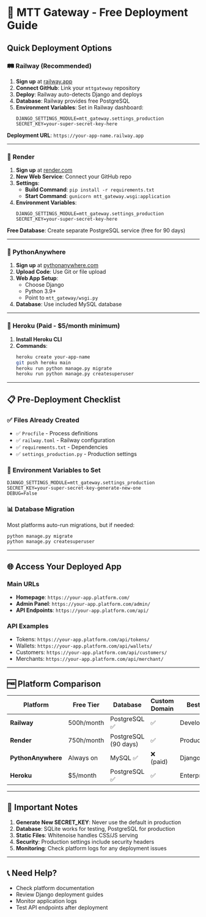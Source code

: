 # 🚀 MTT Gateway - Free Deployment Guide

## Quick Deployment Options

### 🛤️ **Railway** (Recommended)

1. **Sign up** at [railway.app](https://railway.app)
2. **Connect GitHub**: Link your `mttgateway` repository
3. **Deploy**: Railway auto-detects Django and deploys
4. **Database**: Railway provides free PostgreSQL
5. **Environment Variables**: Set in Railway dashboard:
   ```
   DJANGO_SETTINGS_MODULE=mtt_gateway.settings_production
   SECRET_KEY=your-super-secret-key-here
   ```

**Deployment URL**: `https://your-app-name.railway.app`

---

### 🎨 **Render**

1. **Sign up** at [render.com](https://render.com)
2. **New Web Service**: Connect your GitHub repo
3. **Settings**:
   - **Build Command**: `pip install -r requirements.txt`
   - **Start Command**: `gunicorn mtt_gateway.wsgi:application`
4. **Environment Variables**:
   ```
   DJANGO_SETTINGS_MODULE=mtt_gateway.settings_production
   SECRET_KEY=your-super-secret-key-here
   ```

**Free Database**: Create separate PostgreSQL service (free for 90 days)

---

### 🐍 **PythonAnywhere**

1. **Sign up** at [pythonanywhere.com](https://pythonanywhere.com)
2. **Upload Code**: Use Git or file upload
3. **Web App Setup**:
   - Choose Django
   - Python 3.9+
   - Point to `mtt_gateway/wsgi.py`
4. **Database**: Use included MySQL database

---

### 🚁 **Heroku** (Paid - $5/month minimum)

1. **Install Heroku CLI**
2. **Commands**:
   ```bash
   heroku create your-app-name
   git push heroku main
   heroku run python manage.py migrate
   heroku run python manage.py createsuperuser
   ```

---

## 📋 **Pre-Deployment Checklist**

### ✅ **Files Already Created**
- ✅ `Procfile` - Process definitions
- ✅ `railway.toml` - Railway configuration  
- ✅ `requirements.txt` - Dependencies
- ✅ `settings_production.py` - Production settings

### 🔧 **Environment Variables to Set**
```env
DJANGO_SETTINGS_MODULE=mtt_gateway.settings_production
SECRET_KEY=your-super-secret-key-generate-new-one
DEBUG=False
```

### 📊 **Database Migration**
Most platforms auto-run migrations, but if needed:
```bash
python manage.py migrate
python manage.py createsuperuser
```

---

## 🌐 **Access Your Deployed App**

### **Main URLs**
- **Homepage**: `https://your-app.platform.com/`
- **Admin Panel**: `https://your-app.platform.com/admin/`
- **API Endpoints**: `https://your-app.platform.com/api/`

### **API Examples**
- Tokens: `https://your-app.platform.com/api/tokens/`
- Wallets: `https://your-app.platform.com/api/wallets/`
- Customers: `https://your-app.platform.com/api/customers/`
- Merchants: `https://your-app.platform.com/api/merchant/`

---

## 🆓 **Platform Comparison**

| Platform | Free Tier | Database | Custom Domain | Best For |
|----------|-----------|----------|---------------|----------|
| **Railway** | 500h/month | PostgreSQL ✅ | ✅ | Development |
| **Render** | 750h/month | PostgreSQL (90 days) | ✅ | Production |
| **PythonAnywhere** | Always on | MySQL ✅ | ❌ (paid) | Django focus |
| **Heroku** | $5/month | PostgreSQL ✅ | ✅ | Enterprise |

---

## 🚨 **Important Notes**

1. **Generate New SECRET_KEY**: Never use the default in production
2. **Database**: SQLite works for testing, PostgreSQL for production
3. **Static Files**: Whitenoise handles CSS/JS serving
4. **Security**: Production settings include security headers
5. **Monitoring**: Check platform logs for any deployment issues

---

## 📞 **Need Help?**

- Check platform documentation
- Review Django deployment guides
- Monitor application logs
- Test API endpoints after deployment 